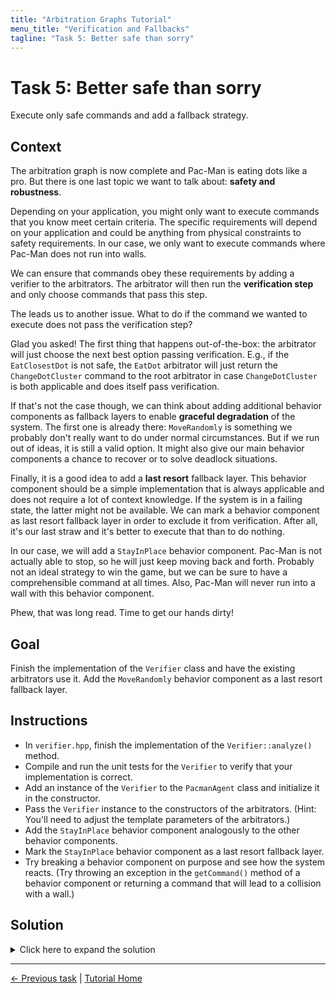 ```yaml
---
title: "Arbitration Graphs Tutorial"
menu_title: "Verification and Fallbacks"
tagline: "Task 5: Better safe than sorry"
---
```


# Task 5: Better safe than sorry

Execute only safe commands and add a fallback strategy.

## Context

The arbitration graph is now complete and Pac-Man is eating dots like a pro.
But there is one last topic we want to talk about: **safety and robustness**.

Depending on your application, you might only want to execute commands that you know meet certain criteria. 
The specific requirements will depend on your application and could be anything from physical constraints to safety requirements.
In our case, we only want to execute commands where Pac-Man does not run into walls.

We can ensure that commands obey these requirements by adding a verifier to the arbitrators.
The arbitrator will then run the **verification step** and only choose commands that pass this step.

The leads us to another issue.
What to do if the command we wanted to execute does not pass the verification step?

Glad you asked!
The first thing that happens out-of-the-box: the arbitrator will just choose the next best option passing verification.
E.g., if the `EatClosestDot` is not safe, the `EatDot` arbitrator will just return the `ChangeDotCluster` command to the root arbitrator
  in case `ChangeDotCluster` is both applicable and does itself pass verification.

If that's not the case though, we can think about adding additional behavior components as fallback layers to enable **graceful degradation** of the system.
The first one is already there: `MoveRandomly` is something we probably don't really want to do under normal circumstances.
But if we run out of ideas, it is still a valid option.
It might also give our main behavior components a chance to recover or to solve deadlock situations.

Finally, it is a good idea to add a **last resort** fallback layer.
This behavior component should be a simple implementation that is always applicable and does not require a lot of context knowledge.
If the system is in a failing state, the latter might not be available.
We can mark a behavior component as last resort fallback layer in order to exclude it from verification.
After all, it's our last straw and it's better to execute that than to do nothing.

In our case, we will add a `StayInPlace` behavior component.
Pac-Man is not actually able to stop, so he will just keep moving back and forth.
Probably not an ideal strategy to win the game, but we can be sure to have a comprehensible command at all times.
Also, Pac-Man will never run into a wall with this behavior component.

Phew, that was long read. Time to get our hands dirty!


## Goal

Finish the implementation of the `Verifier` class and have the existing arbitrators use it.
Add the `MoveRandomly` behavior component as a last resort fallback layer.

## Instructions

- In `verifier.hpp`, finish the implementation of the `Verifier::analyze()` method.
- Compile and run the unit tests for the `Verifier` to verify that your implementation is correct.
- Add an instance of the `Verifier` to the `PacmanAgent` class and initialize it in the constructor.
- Pass the `Verifier` instance to the constructors of the arbitrators.
  (Hint: You'll need to adjust the template parameters of the arbitrators.)
- Add the `StayInPlace` behavior component analogously to the other behavior components.
- Mark the `StayInPlace` behavior component as a last resort fallback layer.
- Try breaking a behavior component on purpose and see how the system reacts.
  (Try throwing an exception in the `getCommand()` method of a behavior component or returning a command that will lead to a collision with a wall.)

## Solution

<details>
<summary>Click here to expand the solution</summary>

In the `Verifier::analyze()` method (in `include/demo/verifier.hpp`), we simply check if the command would lead to an invalid position:
```cpp
VerificationResult analyze(const Time /*time*/, const Command& command) const {
    Move nextMove = Move{command.path.front()};
    Position nextPosition = environmentModel_->pacmanPosition() + nextMove.deltaPosition;

    // The command is considered safe if the next position is in bounds and not a wall
    return VerificationResult{environmentModel_->isPassableCell(nextPosition)};
}
```

Include the verifier header you just implemented, in `include/demo/pacman_agent.hpp`.
Also, include `stay_in_place_behavior.hpp`.
```cpp
#include "stay_in_place_behavior.hpp"
#include "verifier.hpp"
```

Adjust the template parameters in the alias definitions to contain the verifier types:
```cpp
public:
    using CostArbitrator = arbitration_graphs::CostArbitrator<Command, Command, Verifier, VerificationResult>;
    using PriorityArbitrator = arbitration_graphs::PriorityArbitrator<Command, Command, Verifier, VerificationResult>;
```

Add the verifier and the fallback behavior component as members of the `PacmanAgent` class:
```cpp
private:
    StayInPlaceBehavior::Ptr stayInPlaceBehavior_;

    Verifier verifier_;
```

In the constructor of the `PacmanAgent` class, initialize the verifier and the `StayInPlace` behavior component.
Make sure to also pass the verifier to the arbitrator constructors:
```cpp
    explicit PacmanAgent(const entt::Game& game)
            : parameters_{},
              environmentModel_{std::make_shared<EnvironmentModel>(game)},
              verifier_{environmentModel_} { // We can initialize the verifier in the member initializer list

        avoidGhostBehavior_ = std::make_shared<AvoidGhostBehavior>(environmentModel_, parameters_.avoidGhostBehavior);
        changeDotClusterBehavior_ = std::make_shared<ChangeDotClusterBehavior>(environmentModel_);
        chaseGhostBehavior_ = std::make_shared<ChaseGhostBehavior>(environmentModel_, parameters_.chaseGhostBehavior);
        eatClosestDotBehavior_ = std::make_shared<EatClosestDotBehavior>(environmentModel_);
        moveRandomlyBehavior_ = std::make_shared<MoveRandomlyBehavior>(parameters_.moveRandomlyBehavior);
        // Initialize the StayInPlace behavior component
        stayInPlaceBehavior_ = std::make_shared<StayInPlaceBehavior>(environmentModel_);

        // Pass the verifier instance to the cost arbitrator
        eatDotsArbitrator_ = std::make_shared<CostArbitrator>("EatDots", verifier_);
        costEstimator_ = std::make_shared<CostEstimator>(environmentModel_, parameters_.costEstimator);
        eatDotsArbitrator_->addOption(
            changeDotClusterBehavior_, CostArbitrator::Option::Flags::INTERRUPTABLE, costEstimator_);
        eatDotsArbitrator_->addOption(
            eatClosestDotBehavior_, CostArbitrator::Option::Flags::INTERRUPTABLE, costEstimator_);

        // Pass the verifier instance to the priority arbitrator
        rootArbitrator_ = std::make_shared<PriorityArbitrator>("Pacman", verifier_);
        rootArbitrator_->addOption(chaseGhostBehavior_, PriorityArbitrator::Option::Flags::INTERRUPTABLE);
        rootArbitrator_->addOption(avoidGhostBehavior_, PriorityArbitrator::Option::Flags::INTERRUPTABLE);
        rootArbitrator_->addOption(eatDotsArbitrator_, PriorityArbitrator::Option::Flags::INTERRUPTABLE);
        rootArbitrator_->addOption(moveRandomlyBehavior_, PriorityArbitrator::Option::Flags::INTERRUPTABLE);
        // Add the StayInPlace behavior component. Mark it as a last resort fallback layer using the FALLBACK flag.
        rootArbitrator_->addOption(stayInPlaceBehavior_,
                                   PriorityArbitrator::Option::Flags::INTERRUPTABLE |
                                       PriorityArbitrator::Option::FALLBACK);
    }
```
</details>


---
[← Previous task](4_cost_arbitration.md)
|
[Tutorial Home](../Tutorial.md)
